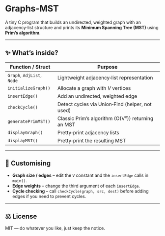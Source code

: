 # Graphs‑MST

A tiny C program that builds an undirected, weighted graph with an adjacency‑list structure and prints its **Minimum Spanning Tree (MST)** using **Prim’s algorithm**.

---

## ✨ What’s inside?

| Function / Struct      | Purpose                                              |
|------------------------|------------------------------------------------------|
| `Graph`, `AdjList`, `Node` | Lightweight adjacency‑list representation           |
| `initializeGraph()`    | Allocate a graph with *V* vertices                   |
| `insertEdge()`         | Add an undirected, weighted edge                     |
| `checkCycle()`         | Detect cycles via Union‑Find (helper, not used)      |
| `generatePrimMST()`    | Classic Prim’s algorithm (O(V²)) returning an MST    |
| `displayGraph()`       | Pretty‑print adjacency lists                         |
| `displayMST()`         | Pretty‑print the resulting MST                       |

---

## 📝 Customising

* **Graph size / edges** – edit the `V` constant and the `insertEdge` calls in `main()`.
* **Edge weights** – change the third argument of each `insertEdge`.
* **Cycle checking** – call `checkCycle(graph, src, dest)` before adding edges if you need to prevent cycles.

---

## ⚖️ License

MIT — do whatever you like, just keep the notice.
